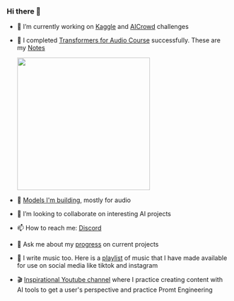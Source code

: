 ### Hi there 👋
- 🔭 I’m currently working on [Kaggle](https://www.kaggle.com/petergelderbloem) and [AICrowd](https://www.aicrowd.com/participants/peter_gelderbloem) challenges
- 🌱 I completed [Transformers for Audio Course](https://huggingface.co/learn/audio-course/) successfully. These are my [Notes](https://github.com/ptah23/audio-transformers-course-notebooks)
 
  <img src="https://github.com/ptah23/ptah23/assets/2241188/272ae2d8-6303-44f1-b786-d0dfed54cbf4" height="300">

- 🤗 [Models I'm building](https://huggingface.co/ptah23), mostly for audio
- 👯 I’m looking to collaborate on interesting AI projects
- 📫 How to reach me: [Discord](https://discordapp.com/users/ptah23)
- 💬 Ask me about my [progress](https://wandb.ai/ptah23) on current projects
- 🎵 I write music too. Here is a [playlist](https://www.youtube.com/playlist?list=PLpNlmOLjmcN3DtNxJwAuVXo4sOSlrPmOa) of music that I have made available for use on social media like tiktok and instagram
- 🎬 [Inspirational Youtube channel](https://www.youtube.com/channel/UCMdcYdeZ4q2e7NVXh-zgduw) where I practice creating content with AI tools to get a user's perspective and practice Promt Engineering
<!--
**ptah23/ptah23** is a ✨ _special_ ✨ repository because its `README.md` (this file) appears on your GitHub profile.

Here are some ideas to get you started:

- 🔭 I’m currently working on ...
- 🌱 I’m currently learning ...
- 👯 I’m looking to collaborate on ...
- 🤔 I’m looking for help with ...
- 💬 Ask me about ...
- 📫 How to reach me: ...
- 😄 Pronouns: ...
- ⚡ Fun fact: ...
-->
